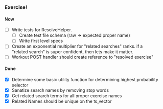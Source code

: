 ### Exercise!

####  Now

- [ ] Write tests for ResolveHelper. 
  - [ ] Create test file schema (raw -> expected proper name)
  - [ ] Write first level specs 
- [ ] Create an exponential multiplier for "related searches" ranks. if a "related search" is super confident, then lets make it matter. 
- [ ] Workout POST handler should create reference to "resolved exercise"

#### Done

- [x] Determine some basic utility function for determining highest probability selector
- [x] Sanatize search names by removing stop words
- [x] Get related search terms for all proper exercise names 
- [x] Related Names should be unique on the ts_vector

